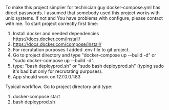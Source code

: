 To make this project simplier for technician guy docker-compose.yml has direct passwords.
I assumed that somebody used this project works with unix systems. If not and You have problems with configure, please contact with me.
To start project correctly first time:
1. Install docker and needed dependencies https://docs.docker.com/install/
2. https://docs.docker.com/compose/install/
3. For recrutation purposes I added .env file to git project. 
4. Go to project directory and type "docker-compose up --build -d" or "sudo docker-compose up --build -d".
5. type: "bash deployprod.sh" or "sudo bash deployprod.sh" (typing sudo it's bad but only for recrutating purposes).
6. App should work on 127.0.0.1:83

Typical workflow. Go to project directory and type:
1. docker-compose start
2. bash deployprod.sh
